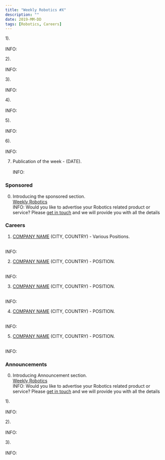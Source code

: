 ```yaml
---
title: "Weekly Robotics #X"
description: ""
date: 2019-MM-DD
tags: [Robotics, Careers]
---
```


1).
<br>[]()<br>
INFO:

2).
<br>[]()<br>
INFO:

3).
<br>[]()<br>
INFO:

4).
<br>[]()<br>
INFO:

5).
<br>[]()<br>
INFO:

6).
<br>[]()<br>
INFO:

7) Publication of the week - (DATE).
<br>[]()<br>
INFO:

### Sponsored

0) Introducing the sponsored section.
<br>[Weekly Robotics](https://weeklyrobotics.com/About)<br>
INFO: Would you like to advertise your Robotics related product or service? Please [get in touch](mailto:contact@weeklyrobotics.com) and we will provide you with all the details

### Careers

1) [COMPANY NAME]() (CITY, COUNTRY) - Various Positions.
<br>
INFO:

2) [COMPANY NAME]() (CITY, COUNTRY) - POSITION.
<br>
INFO:

3) [COMPANY NAME]() (CITY, COUNTRY) - POSITION.
<br>
INFO:

4) [COMPANY NAME]() (CITY, COUNTRY) - POSITION.
<br>
INFO:

5) [COMPANY NAME]() (CITY, COUNTRY) - POSITION.
<br>
INFO:

### Announcements

0) Introducing Announcement section.
<br>[Weekly Robotics](https://weeklyrobotics.com/About)<br>
INFO: Would you like to advertise your Robotics related product or service? Please [get in touch](mailto:contact@weeklyrobotics.com) and we will provide you with all the details

1).
<br>[]()<br>
INFO:

2).
<br>[]()<br>
INFO:

3).
<br>[]()<br>
INFO: